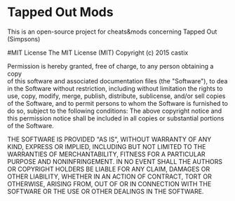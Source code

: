 # Tapped Out Mods
This is an open-source project for cheats&mods concerning Tapped Out (Simpsons) 

#MIT License
The MIT License (MIT)
Copyright (c) 2015 castix

Permission is hereby granted, free of charge, to any person obtaining a copy						
of this software and associated documentation files (the "Software"), to dea
in the Software without restriction, including without limitation the rights
to use, copy, modify, merge, publish, distribute, sublicense, and/or sell
copies of the Software, and to permit persons to whom the Software is
furnished to do so, subject to the following conditions:
The above copyright notice and this permission notice shall be included in all
copies or substantial portions of the Software.

THE SOFTWARE IS PROVIDED "AS IS", WITHOUT WARRANTY OF ANY KIND, EXPRESS OR
IMPLIED, INCLUDING BUT NOT LIMITED TO THE WARRANTIES OF MERCHANTABILITY,
FITNESS FOR A PARTICULAR PURPOSE AND NONINFRINGEMENT. IN NO EVENT SHALL THE
AUTHORS OR COPYRIGHT HOLDERS BE LIABLE FOR ANY CLAIM, DAMAGES OR OTHER
LIABILITY, WHETHER IN AN ACTION OF CONTRACT, TORT OR OTHERWISE, ARISING FROM,
OUT OF OR IN CONNECTION WITH THE SOFTWARE OR THE USE OR OTHER DEALINGS IN THE
SOFTWARE.						






